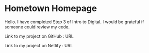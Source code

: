 # Hometown Homepage


Hello. I have completed Step 3 of Intro to Digital. I would be grateful if someone could review my code.

Link to my project on GitHub : URL

Link to my project on Netlify : URL